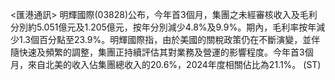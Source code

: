 <匯港通訊>   明輝國際(03828)公布，今年首3個月，集團之未經審核收入及毛利分別約5.051億元及1.205億元，按年分別減少4.8%及9.9%。期內，毛利率按年減少1.3個百分點至23.9%。明輝國際指，由於美國的關稅政策仍在不斷演變，並伴隨快速及頻繁的調整，集團正持續評估其對業務及營運的影響程度。今年首3個月，來自北美的收入佔集團總收入的20.6%，2024年度相關佔比為21.1%。 (ST)